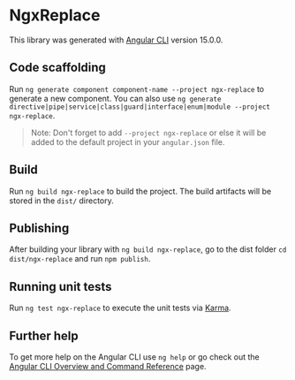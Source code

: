 # NgxReplace

This library was generated with [Angular CLI](https://github.com/angular/angular-cli) version 15.0.0.

## Code scaffolding

Run `ng generate component component-name --project ngx-replace` to generate a new component. You can also use `ng generate directive|pipe|service|class|guard|interface|enum|module --project ngx-replace`.
> Note: Don't forget to add `--project ngx-replace` or else it will be added to the default project in your `angular.json` file. 

## Build

Run `ng build ngx-replace` to build the project. The build artifacts will be stored in the `dist/` directory.

## Publishing

After building your library with `ng build ngx-replace`, go to the dist folder `cd dist/ngx-replace` and run `npm publish`.

## Running unit tests

Run `ng test ngx-replace` to execute the unit tests via [Karma](https://karma-runner.github.io).

## Further help

To get more help on the Angular CLI use `ng help` or go check out the [Angular CLI Overview and Command Reference](https://angular.io/cli) page.
